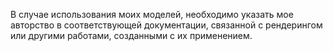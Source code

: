 В случае использования моих моделей, необходимо указать мое авторство в соответствующей документации, связанной с рендерингом или другими работами, созданными с их применением.
